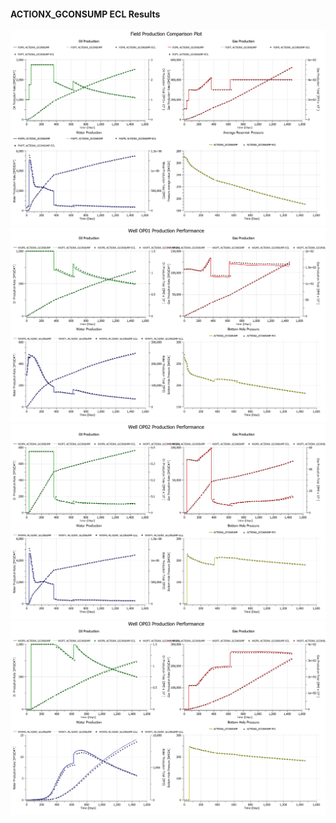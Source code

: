 #### ACTIONX_GCONSUMP ECL Results

![](ECL/ACTIONX_GCONSUMP-Field_Production_Comparison_Plot.png)
![](ECL/ACTIONX_GCONSUMP-Well_OP01_Production_Performance.png)
![](ECL/ACTIONX_GCONSUMP-Well_OP02_Production_Performance.png)
![](ECL/ACTIONX_GCONSUMP-Well_OP03_Production_Performance.png)
